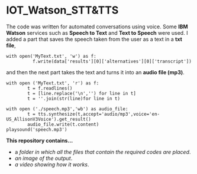 # IOT_Watson_STT&TTS

The code was written for automated conversations using voice. Some **IBM Watson** services such as **Speech to Text** and **Text to Speech** were used.
I added a part that saves the speech taken from the user as a text in a **txt file**,

````
with open('MyText.txt', 'w') as f:
          f.write(data['results'][0]['alternatives'][0]['transcript'])
````
 
and then the next part takes the text and turns it into an **audio file (mp3)**.

````
with open ('MyText.txt', 'r') as f:
        t = f.readlines()
        t = [line.replace('\n','') for line in t]
        t = ''.join(str(line)for line in t)

with open ('./speech.mp3','wb') as audio_file:
        t = tts.synthesize(t,accept='audio/mp3',voice='en-US_AllisonV3Voice').get_result()
        audio_file.write(t.content)         
playsound('speech.mp3')
````
**This repository contains...**
- a _folder in which all the files that contain the required codes are placed_.
- _an image of the output_.
- _a video showing how it works_.
